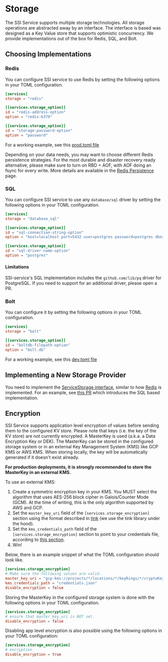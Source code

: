 # Storage

The SSI Service supports multiple storage technologies. All storage operations are abstracted away by an interface. The
interface is based was designed as a Key Value store that supports optimistic concurrency. We provide implementations
out of the box for Redis, SQL, and Bolt.

## Choosing Implementations

### Redis

You can configure SSI service to use Redis by setting the following options in your TOML configuration.

```toml
[services]
storage = "redis"

[[services.storage_option]]
id = "redis-address-option"
option = "redis:6379"

[[services.storage_option]]
id = "storage-password-option"
option = "password"
```

For a working example, see this [prod.toml file](https://github.com/TBD54566975/ssi-service/blob/85fb66cc2ddfd33e3c33174710fe5a78a7a5ee7f/config/prod.toml#L28-L36)

Depending on your data needs, you may want to choose different Redis persistence strategies. For the most durable and
disaster recovery ready alternative, please make sure to turn on RBD + AOF, with AOF doing an fsync for every write. 
More details are available in the [Redis Persistence](https://redis.io/docs/management/persistence/) page.

### SQL

You can configure SSI service to use any `database/sql` driver by setting the following options in your TOML configuration.

```toml
[services]
storage = "database_sql"

[[services.storage_option]]
id = "sql-connection-string-option"
option = "host=localhost port=5432 user=postgres password=postgres dbname=postgres sslmode=disable"

[[services.storage_option]]
id = "sql-driver-name-option"
option = "postgres"
```

#### Limitations

SSI-service's SQL implementation includes the `github.com/lib/pq` driver for PostgreSQL. If you need to support for an
additional driver, please open a PR.

### Bolt

You can configure it by setting the following options in your TOML configuration.

```toml
[services]
storage = "bolt"

[[services.storage_option]]
id = "boltdb-filepath-option"
option = "bolt.db"
```

For a working example, see this [dev.toml file](https://github.com/TBD54566975/ssi-service/blob/85fb66cc2ddfd33e3c33174710fe5a78a7a5ee7f/config/dev.toml#L29-L34)

## Implementing a New Storage Provider

You need to implement the [ServiceStorage interface](../pkg/storage/storage.go), similar to how [Redis](../pkg/storage/redis.go)
is implemented. For an example, see [this PR](https://github.com/TBD54566975/ssi-service/pull/590/files#diff-606358579107e7ad1221525001aed8c776a141d4cc5aab9ef7a3ddbcec10d9f9)
which introduces the SQL based implementation.

## Encryption

SSI Service supports application level encryption of values before sending them to the configured KV store. Please note
that keys (i.e. the key of the KV store) are not currently encrypted. A MasterKey is used (a.k.a. a Data Encryption Key or DEK).
The MasterKey can be stored in the configured storage system or in an external Key Management System (KMS) like GCP KMS or AWS KMS.
When storing locally, the key will be automatically generated if it doesn't exist already.

**For production deployments, it is strongly recommended to store the MasterKey in an external KMS.**

To use an external KMS:
1. Create a symmetric encryption key in your KMS. You MUST select the algorithm that uses AES-256 block cipher in Galois/Counter Mode (GCM). At the time of writing, this is the only algorithm supported by AWS and GCP.
2. Set the `master_key_uri` field of the `[services.storage_encryption]` section using the format described in [tink](https://github.com/google/tink/blob/9bc2667963e20eb42611b7581e570f0dddf65a2b/docs/KEY-MANAGEMENT.md#key-management-systems)
   (we use the tink library under the hood).
3. Set the `kms_credentials_path` field of the `[services.storage_encryption]` section to point to your credentials file, according to [this section](https://github.com/google/tink/blob/9bc2667963e20eb42611b7581e570f0dddf65a2b/docs/KEY-MANAGEMENT.md#credentials).
4. Win!

Below, there is an example snippet of what the TOML configuration should look like.
```toml
[services.storage_encryption]
# Make sure the following values are valid.
master_key_uri = "gcp-kms://projects/*/locations/*/keyRings/*/cryptoKeys/*"
kms_credentials_path = "credentials.json"
disable_encryption = false
```

Storing the MasterKey in the configured storage system is done with the following options in your TOML configuration.

```toml
[services.storage_encryption]
# ensure that master_key_uri is NOT set.
disable_encryption = false
```

Disabling app level encryption is also possible using the following options in your TOML configuration:

```toml
[services.storage_encryption]
# encryption
disable_encryption = true
```